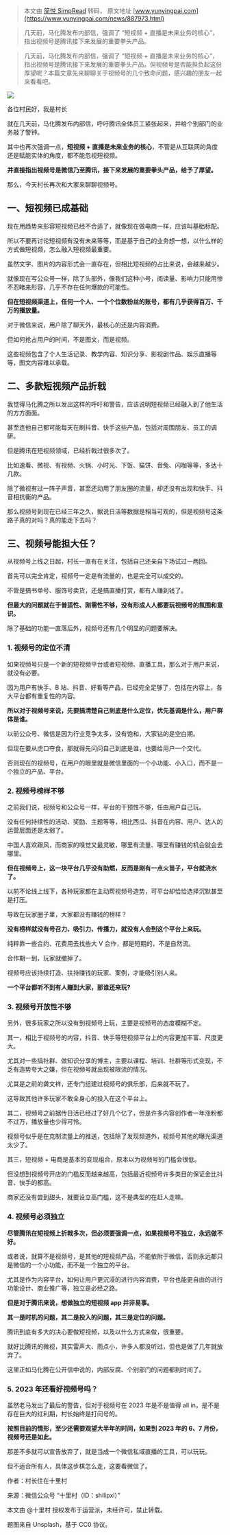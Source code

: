 > 本文由 [简悦 SimpRead](http://ksria.com/simpread/) 转码， 原文地址 [www.yunyingpai.com](https://www.yunyingpai.com/news/887973.html)

> 几天前，马化腾发布内部信，强调了 “短视频 + 直播是未来业务的核心”，指出视频号是腾讯接下来发展的重要拳头产品。

> 几天前，马化腾发布内部信，强调了 “短视频 + 直播是未来业务的核心”，指出视频号是腾讯接下来发展的重要拳头产品。但视频号是否能担负起这份厚望呢？本篇文章先来聊聊关于视频号的几个致命问题，感兴趣的朋友一起来看看吧。

![](https://image.yunyingpai.com/wp/2022/12/ictQU93xUQeQD7CkgRxZ.jpg)

各位村民好，我是村长

就在几天前，马化腾发布内部信，呼吁腾讯全体员工紧张起来，并给个别部门的业务敲了警钟。

其中也再次强调一点，**短视频 + 直播是未来业务的核心**，不管是从互联网的角度还是赋能实体的角度，都不能忽视短视频。

**并直接指出视频号是微信乃至腾讯，接下来发展的重要拳头产品，给予了厚望。**

那么，今天村长再次和大家来聊聊视频号。

一、短视频已成基础
---------

现在用趋势来形容短视频已经不合适了，就像现在做电商一样，应该叫基础标配。

所以不要再讨论短视频有没有未来等等，而是基于自己的业务想一想，以什么样的方式做短视频，怎么融入短视频最重要。

虽然文字、图片的内容形式会一直存在，但相比短视频的占比来说，会越来越少。

就像现在写公众号一样，除了头部外，像我们这种小号，阅读量、影响力只能用惨不忍睹来形容，几乎不存在任何爆款的可能性。

**但在短视频渠道上，任何一个人、一个个位数粉丝的账号，都有几乎获得百万、千万的播放量。**

对于微信来说，用户除了聊天外，最核心的还是内容消费。

但如何抢占用户的时间，不是图文，而是视频。

这些视频包含了个人生活记录、教学内容、知识分享、影视剧作品、娱乐直播等等，图文内容难以承载。

二、多款短视频产品折戟
-----------

我觉得马化腾之所以发出这样的呼吁和警告，应该说明短视频已经融入到了他生活的方方面面。

甚至连他自己都可能每天在刷抖音、快手这些产品，包括对周围朋友、员工的调研。

但是腾讯在短视频领域，已经折戟过很多次了。

比如速看、微视、有视频、火锅、小时光、下饭、猫饼、音兔、闪咖等等，多达十几款。

除了微视有过一阵子声音，甚至还动用了朋友圈的流量，却还没有出现和快手、抖音相抗衡的产品。

那么视频号到现在已经三年之久，据说日活等数据是相当可观的，但是视频号这条路子真的对吗？真的能走下去吗？

三、视频号能担大任？
----------

从视频号上线之日起，村长一直有在关注，包括自己还亲自下场试过一两回。

首先可以完全肯定，视频号一定是有流量的，也是完全可以成交的。

不管是搞书单号、服饰号卖货，还是搞直播打赏，都有人赚到钱了。

**但最大的问题就在于普适性、刚需性不够，没有形成人人都要玩视频号的氛围和意识。**

除了基础的功能一直落后外，视频号还有几个明显的问题要解决。

### 1. 视频号的定位不清

如果视频号只是一个新的短视频平台或者短视频、直播工具，那么对于用户来说，就没有必要。

因为用户有快手、B 站、抖音、好看等产品，已经完全足够了，包括在内容上，各大平台都有重复性的内容。

**所以对于视频号来说，先要搞清楚自己到底是什么定位，优先基调是什么，用户群体是谁。**

以前公众号、微信是因为行业竞争太多，没有饱和，大家钻的是空白期。

但现在要从虎口夺食，那就得先问问自己到底是谁，也要给用户一个交代。

否则现在的视频号，在用户的眼里就是微信里面的一个小功能、小入口，而不是一个独立的产品、平台。

### 2. 视频号榜样不够

之前我们说，视频号和公众号一样，平台的干预性不够，任由用户自己玩。

没有任何持续性的活动、奖励、主题等等，相比西瓜、抖音在内容、用户、达人的运营层面还是太弱了。

中国人喜欢跟风，而商家的嗅觉又最灵敏，哪里有流量、哪里有赚钱的机会就会去哪里。

**但在视频号上，这一块平台几乎没有助燃，反而是刚有一点火苗子，平台就浇水了。**

以前不论线上线下，各种玩家都在主动帮视频号造势，可平台却恰恰选择沉默甚至是打压。

导致在玩家圈子里，大家都没有赚钱的榜样？

**没有榜样就没有号召力、吸引力、传播力，就没有人会到这个平台上来玩。**

纯粹靠一些合约、花费用去找些大 V 合作，都是短期的，不是自然流。

合作期一到，玩家就撤掉了。

视频号应该持续打造、扶持赚钱的玩家、案例，才能吸引别人来。

**一个平台都听不到有人赚到大家，那谁还来玩?**

### 3. 视频号开放性不够

另外，很多玩家之所以没有到视频号上玩，主要是视频号的态度模糊不定。

其一，相比于视频号的内容，抖音、快手等短视频平台上的内容更加丰富、尺度更大。

尤其对一些搞社群、做知识分享的博主，主要以课程、培训、社群等形式变现，不乏有造势夸大之嫌，但在视频号就出现被限流的情况。

尤其是之前的龚文祥，还专门组建过视频号的俱乐部，后来就不玩了。

这导致其他许多玩家不敢全身心的投入在这个平台上。

其二，视频号之前据传日活已经过了好几个亿了，但是许多内容创作者一年涨粉都不过万，播放量也少得可怜。

视频号似乎是在克制流量上的推送，包括除了发现频道外，视频号其他的曝光渠道太少了。

其三，短视频 + 电商是基本的变现组合，原本以为视频号的门槛会很低。

但没想到视频号开店的门槛反而越来越高，包括最近视频号许多类目的保证金比抖音、快手的都高。

商家还没有尝到甜头，就要设立高门槛，这不是典型的在赶人走嘛。

### 4. 视频号必须独立

**尽管腾讯在短视频上折戟多次，但必须要强调一点，如果视频号不独立，永远做不好。**

或者说，就算不是视频号，是其他的短视频产品，不能依附于微信，否则永远都只是微信的一个小功能，而不是一个独立的平台。

尤其是作为内容平台，如何让用户更沉浸的进行内容消费，平台也能更自由的进行功能设计、商业推广等，独立是必经之路。

**但是对于腾讯来说，想做独立的短视频 app 并非易事。**

**其一是时机的问题，其二是投入的问题，其三是定位的问题。**

腾讯到底有多大的决心要做短视频，以及以什么方式来做，很重要。

就好比腾讯的微视，其实雷声大、雨点小，许多人都没听过，但也是做了几年就放弃了。

这里正如马化腾在公开信中说的，内部反腐、个别部门的问题都到时间了。

### 5. 2023 年还看好视频号吗？

虽然老马发出了最后的警告，但对于视频号在 2023 年是不是值得 all in，是不是存在巨大的红利期，村长始终是打问号的。

**按照目前的情形，至少还需要观望大半年的时间，如果到 2023 年的 6、7 月份，视频号还是如此。**

那差不多就可以宣告放弃了，就是当成一个微信私域直播的工具，可以玩玩。

但不适合所有人，具体这步棋怎么走，这要看微信了。

作者：村长住在十里村

来源：微信公众号 “十里村（ID：shilipxl）”

本文由 @十里村 授权发布于运营派，未经许可，禁止转载。

题图来自 Unsplash，基于 CC0 协议。